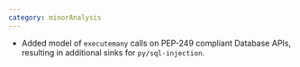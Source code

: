```yaml
---
category: minorAnalysis
---
```

* Added model of `executemany` calls on PEP-249 compliant Database APIs, resulting in additional sinks for `py/sql-injection`.
